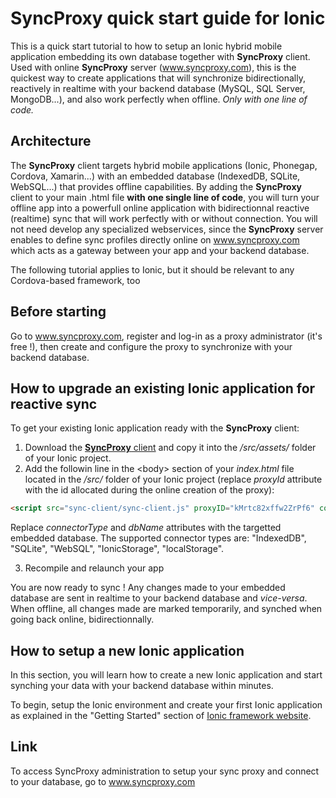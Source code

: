 # SyncProxy quick start guide for Ionic
This is a quick start tutorial to how to setup an Ionic hybrid mobile application embedding its own database together with **SyncProxy** client. Used with online **SyncProxy** server (www.syncproxy.com), this is the quickest way to create applications that will synchronize bidirectionally, reactively in realtime with your backend database (MySQL, SQL Server, MongoDB...), and also work perfectly when offline. *Only with one line of code.*

## Architecture
The **SyncProxy** client targets hybrid mobile applications (Ionic, Phonegap, Cordova, Xamarin...) with an embedded database (IndexedDB, SQLite, WebSQL...) that provides offline capabilities. By adding the **SyncProxy** client to your main .html file **with one single line of code**, you will turn your offline app into a powerfull online application with bidirectionnal reactive (realtime) sync that will work perfectly with or without connection. You will not need develop any specialized webservices, since the **SyncProxy** server enables to define sync profiles directly online on www.syncproxy.com which acts as a gateway between your app and your backend database.

The following tutorial applies to Ionic, but it should be relevant to any Cordova-based framework, too

## Before starting
Go to www.syncproxy.com, register and log-in as a proxy administrator (it's free !), then create and configure the proxy to synchronize with your backend database.

## How to upgrade an existing Ionic application for reactive sync
To get your existing Ionic application ready with the **SyncProxy** client:
 1. Download the [**SyncProxy** client](https://github.com/hmellanger/syncproxy-client) and copy it into the */src/assets/* folder of your Ionic project.
 2. Add the followin line in the &lt;body&gt; section of your *index.html* file located in the */src/* folder of your Ionic project (replace *proxyId* attribute with the id allocated during the online creation of the proxy):

````html
<script src="sync-client/sync-client.js" proxyID="kMrtc82xffw2ZrPf6" connectorType="IndexedDB" dbName="your-client-db-name"></script>
````
Replace *connectorType* and *dbName* attributes with the targetted embedded database. The supported connector types are: "IndexedDB", "SQLite", "WebSQL", "IonicStorage", "localStorage".
  
 3. Recompile and relaunch your app
  
 You are now ready to sync !  Any changes made to your embedded database are sent in realtime to your backend database and *vice-versa*. When offline, all changes made are marked temporarily, and synched when going back online, bidirectionnally.

## How to setup a new Ionic application
In this section, you will learn how to create a new Ionic application and start synching your data with your backend database within minutes.

To begin, setup the Ionic environment and create your first Ionic application as explained in the "Getting Started" section of [Ionic framework website](https://ionicframework.com/).



## Link
To access SyncProxy administration to setup your sync proxy and connect to your database, go to www.syncproxy.com